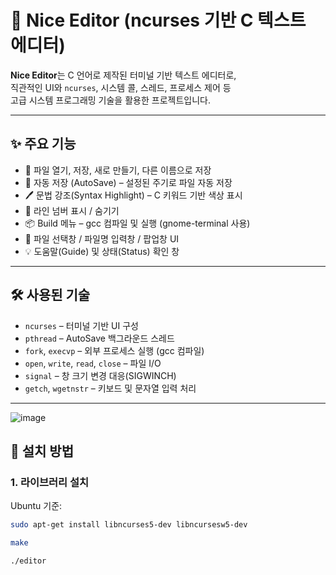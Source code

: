 # 📝 Nice Editor (ncurses 기반 C 텍스트 에디터)

**Nice Editor**는 C 언어로 제작된 터미널 기반 텍스트 에디터로,  
직관적인 UI와 `ncurses`, 시스템 콜, 스레드, 프로세스 제어 등  
고급 시스템 프로그래밍 기술을 활용한 프로젝트입니다.

---

## ✨ 주요 기능

- 📁 파일 열기, 저장, 새로 만들기, 다른 이름으로 저장
- 🧠 자동 저장 (AutoSave) – 설정된 주기로 파일 자동 저장
- 🖊 문법 강조(Syntax Highlight) – C 키워드 기반 색상 표시
- 🔢 라인 넘버 표시 / 숨기기
- 📦 Build 메뉴 – gcc 컴파일 및 실행 (gnome-terminal 사용)
- 📂 파일 선택창 / 파일명 입력창 / 팝업창 UI
- 💡 도움말(Guide) 및 상태(Status) 확인 창

---

## 🛠️ 사용된 기술

- `ncurses` – 터미널 기반 UI 구성
- `pthread` – AutoSave 백그라운드 스레드
- `fork`, `execvp` – 외부 프로세스 실행 (gcc 컴파일)
- `open`, `write`, `read`, `close` – 파일 I/O
- `signal` – 창 크기 변경 대응(SIGWINCH)
- `getch`, `wgetnstr` – 키보드 및 문자열 입력 처리

---
![image](https://github.com/user-attachments/assets/e7611307-3b25-476c-aec4-929d26b873b3)

## 🧰 설치 방법

### 1. 라이브러리 설치
Ubuntu 기준:
```bash
sudo apt-get install libncurses5-dev libncursesw5-dev

make

./editor

